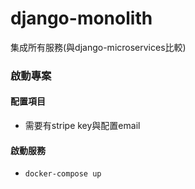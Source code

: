 # django-monolith
集成所有服務(與django-microservices比較)


### 啟動專案
#### 配置項目 
* 需要有stripe key與配置email

#### 啟動服務
* `docker-compose up`